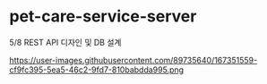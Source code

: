 # pet-care-service-server

5/8
REST API 디자인 및 DB 설계

https://user-images.githubusercontent.com/89735640/167351559-cf9fc395-5ea5-46c2-9fd7-810babdda995.png


